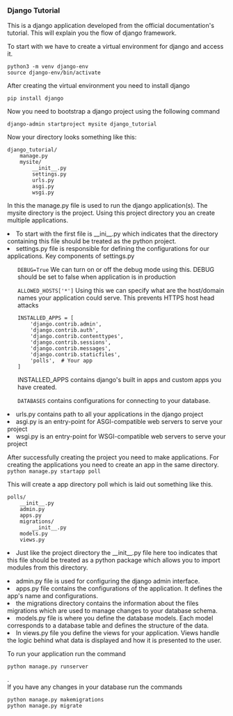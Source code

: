 <h3>Django Tutorial</h3>
<p>This is a django application developed from the official documentation's tutorial. This will explain you the flow of django framework.</p>
<p>To start with we have to create a virtual environment for django and access it.<br>
  <pre><code>python3 -m venv django-env
source django-env/bin/activate
</code></pre></p>
<p>After creating the virtual environment you need to install django</p>
<code>pip install django</code>
<p>Now you need to bootstrap a django project using the following command</p>
<code>django-admin startproject mysite django_tutorial</code>
<p>Now your directory looks something like this: <pre><code>django_tutorial/
    manage.py
    mysite/
        __init__.py
        settings.py
        urls.py
        asgi.py
        wsgi.py</code></pre></p>
<p>In this the manage.py file is used to run the django application(s). The mysite directory is the project. Using this project directory you an create multiple applications.<li>To start with the first file is __ini__.py which indicates that the directory containing this file should be treated as the python project.</li><li>settings.py file is responsible for defining the configurations for our applications. Key components of settings.py</li><ul><code>DEBUG=True</code> We can turn on or off the debug mode using this. DEBUG should be set to false when application is in production</ul><ul><code>ALLOWED_HOSTS['*']</code> Using this we can specify what are the host/domain names your application could serve. This prevents HTTPS host head attacks</ul><ul><pre><code>INSTALLED_APPS = [
    'django.contrib.admin',
    'django.contrib.auth',
    'django.contrib.contenttypes',
    'django.contrib.sessions',
    'django.contrib.messages',
    'django.contrib.staticfiles',
    'polls',  # Your app
]</code></pre>INSTALLED_APPS contains django's built in apps and custom apps you have created.</ul>
<ul><code>DATABASES</code> contains configurations for connecting to your database.</ul>
<li>urls.py contains path to all your applications in the django project</li>
<li>asgi.py is an entry-point for ASGI-compatible web servers to serve your project</li>
<li>wsgi.py is an entry-point for WSGI-compatible web servers to serve your project</li></p>
After successfully creating the project you need to make applications. For creating the applications you need to create an app in the same directory.<br><code>python manage.py startapp poll</code>
<p>This will create a app directory poll which is laid out something like this.<pre><code>polls/
    __init__.py
    admin.py
    apps.py
    migrations/
        __init__.py
    models.py
    views.py</code></pre></p>
    <p><li>Just like the project directory the __init__.py file here too indicates that this file should be treated as a python package which allows you to import modules from this directory.</li>  </p>
    <li>admin.py file is used for configuring the django admin interface.</li>
    <li>apps.py file contains the configurations of the application. It defines the app's name and configurations.</li>
    <li>the migrations directory contains the information about the files migrations which are used to manage changes to your database schema.</li>
    <li>models.py file is where you define the database models. Each model corresponds to a database table and defines the structure of the data.</li>
<li>
  In views.py file you define the views for your application. Views handle the logic behind what data is displayed and how it is presented to the user.
</li>
<p>To run your application run the command <br><pre><code>python manage.py runserver</code></pre>. <br>If you have any changes in your database run the commands <pre><code>python manage.py makemigrations
python manage.py migrate</code></pre></p>
  
  


